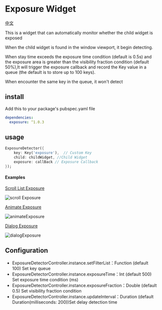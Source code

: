 Exposure Widget
====
[中文](./README_CN.md)

This is a widget that can automatically monitor whether the child widget is exposed

When the child widget is found in the window viewport, it begin detecting.

When stay time exceeds the exposure time condition (default is 0.5s) and the exposure area is greater than the visibility fraction condition (default 50%),It will trigger the exposure callback and record the Key value in a queue (the default is to store up to 100 keys).

When encounter the same key in the queue, it won't detect

install
----
Add this to your package's pubspec.yaml file
```yaml
dependencies:
  exposure: ^1.0.3
```

usage
----
```dart
ExposureDetector({
    key: Key('exposure'),  // Custom Key
    child: childWidget, //Child Widget
    exposure: callBack // Exposure Callback
});
```

#### Examples

[Scroll List Exposure](./example/exposureScrollExample.dart)

![scroll Exposure](./assets/scrollExposure.gif)

[Animate Exposure](./example/exposureAnimateExample.dart)

![animateExposure](./assets/animateExposure.gif)

[Dialog Exposure](./example/exposureDialogExample.dart)

![dialogExposure](./assets/dialogExposure.gif)

Configuration
---

* ExposureDetectorController.instance.setFilterList：Function (default 100) Set key queue<br/>
* ExposureDetectorController.instance.exposureTime：Int (default 500) Set exposure time condition (ms)<br/>
* ExposureDetectorController.instance.exposureFraction：Double (default 0.5) Set visibility fraction condition<br/>
* ExposureDetectorController.instance.updateInterval：Duration (default Duration(milliseconds: 200))Set delay detection time
